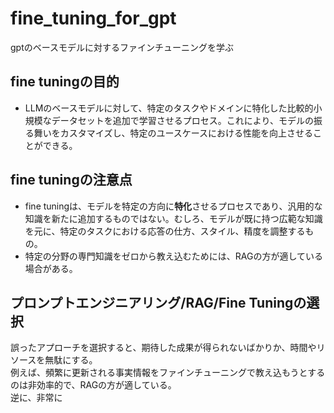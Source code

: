 # fine_tuning_for_gpt
gptのベースモデルに対するファインチューニングを学ぶ

## fine tuningの目的
* LLMのベースモデルに対して、特定のタスクやドメインに特化した比較的小規模なデータセットを追加で学習させるプロセス。これにより、モデルの振る舞いをカスタマイズし、特定のユースケースにおける性能を向上させることができる。

## fine tuningの注意点
* fine tuningは、モデルを特定の方向に<b>特化</b>させるプロセスであり、汎用的な知識を新たに追加するものではない。むしろ、モデルが既に持つ広範な知識を元に、特定のタスクにおける応答の仕方、スタイル、精度を調整するもの。
* 特定の分野の専門知識をゼロから教え込むためには、RAGの方が適している場合がある。

## プロンプトエンジニアリング/RAG/Fine Tuningの選択
  誤ったアプローチを選択すると、期待した成果が得られないばかりか、時間やリソースを無駄にする。<br>例えば、頻繁に更新される事実情報をファインチューニングで教え込もうとするのは非効率的で、RAGの方が適している。<br>逆に、非常に

